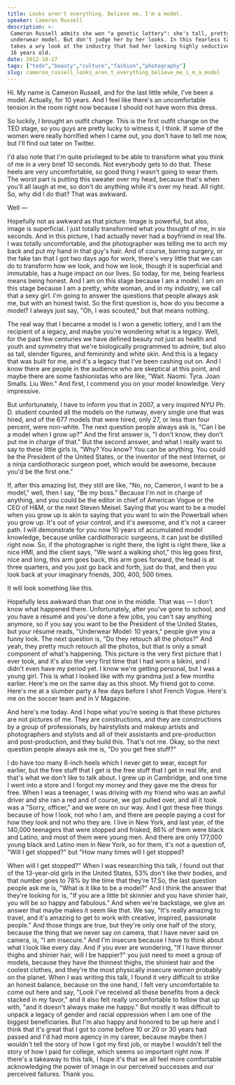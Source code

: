 ```yaml
---
title: Looks aren't everything. Believe me, I'm a model.
speaker: Cameron Russell
description: >-
 Cameron Russell admits she won "a genetic lottery": she's tall, pretty and an
 underwear model. But don't judge her by her looks. In this fearless talk, she
 takes a wry look at the industry that had her looking highly seductive at barely
 16 years old.
date: 2012-10-27
tags: ["tedx","beauty","culture","fashion","photography"]
slug: cameron_russell_looks_aren_t_everything_believe_me_i_m_a_model
---
```


Hi. My name is Cameron Russell, and for the last little while, I've been a model.
Actually, for 10 years. And I feel like there's an uncomfortable tension in the room right
now because I should not have worn this dress.

So luckily, I brought an outfit change. This is the first outfit change on the TED stage,
so you guys are pretty lucky to witness it, I think. If some of the women were really
horrified when I came out, you don't have to tell me now, but I'll find out later on
Twitter.

I'd also note that I'm quite privileged to be able to transform what you think of me in a
very brief 10 seconds. Not everybody gets to do that. These heels are very uncomfortable,
so good thing I wasn't going to wear them. The worst part is putting this sweater over my
head, because that's when you'll all laugh at me, so don't do anything while it's over my
head. All right. So, why did I do that? That was awkward.

Well —

Hopefully not as awkward as that picture. Image is powerful, but also, image is
superficial. I just totally transformed what you thought of me, in six seconds. And in
this picture, I had actually never had a boyfriend in real life. I was totally
uncomfortable, and the photographer was telling me to arch my back and put my hand in that
guy's hair. And of course, barring surgery, or the fake tan that I got two days ago for
work, there's very little that we can do to transform how we look, and how we look, though
it is superficial and immutable, has a huge impact on our lives. So today, for me, being
fearless means being honest. And I am on this stage because I am a model. I am on this
stage because I am a pretty, white woman, and in my industry, we call that a sexy girl.
I'm going to answer the questions that people always ask me, but with an honest twist. So
the first question is, how do you become a model? I always just say, "Oh, I was scouted,"
but that means nothing.

The real way that I became a model is I won a genetic lottery, and I am the recipient of a
legacy, and maybe you're wondering what is a legacy. Well, for the past few centuries we
have defined beauty not just as health and youth and symmetry that we're biologically
programmed to admire, but also as tall, slender figures, and femininity and white skin.
And this is a legacy that was built for me, and it's a legacy that I've been cashing out
on. And I know there are people in the audience who are skeptical at this point, and maybe
there are some fashionistas who are like, "Wait. Naomi. Tyra. Joan Smalls. Liu Wen." And
first, I commend you on your model knowledge. Very impressive.

But unfortunately, I have to inform you that in 2007, a very inspired NYU Ph. D. student
counted all the models on the runway, every single one that was hired, and of the 677
models that were hired, only 27, or less than four percent, were non-white. The next
question people always ask is, "Can I be a model when I grow up?" And the first answer is,
"I don't know, they don't put me in charge of that." But the second answer, and what I
really want to say to these little girls is, "Why? You know? You can be anything. You
could be the President of the United States, or the inventor of the next Internet, or a
ninja cardiothoracic surgeon poet, which would be awesome, because you'd be the first
one."

If, after this amazing list, they still are like, "No, no, Cameron, I want to be a model,"
well, then I say, "Be my boss." Because I'm not in charge of anything, and you could be
the editor in chief of American Vogue or the CEO of H&M, or the next Steven Meisel. Saying
that you want to be a model when you grow up is akin to saying that you want to win the
Powerball when you grow up. It's out of your control, and it's awesome, and it's not a
career path. I will demonstrate for you now 10 years of accumulated model knowledge,
because unlike cardiothoracic surgeons, it can just be distilled right now. So, if the
photographer is right there, the light is right there, like a nice HMI, and the client
says, "We want a walking shot," this leg goes first, nice and long, this arm goes back,
this arm goes forward, the head is at three quarters, and you just go back and forth, just
do that, and then you look back at your imaginary friends, 300, 400, 500
times.

It will look something like this.

Hopefully less awkward than that one in the middle. That was — I don't know what happened
there. Unfortunately, after you've gone to school, and you have a résumé and you've done a
few jobs, you can't say anything anymore, so if you say you want to be the President of
the United States, but your résumé reads, "Underwear Model: 10 years," people give you a
funny look. The next question is, "Do they retouch all the photos?" And yeah, they pretty
much retouch all the photos, but that is only a small component of what's happening. This
picture is the very first picture that I ever took, and it's also the very first time that
I had worn a bikini, and I didn't even have my period yet. I know we're getting personal,
but I was a young girl. This is what I looked like with my grandma just a few months
earlier. Here's me on the same day as this shoot. My friend got to come. Here's me at a
slumber party a few days before I shot French Vogue. Here's me on the soccer team and in V
Magazine.

And here's me today. And I hope what you're seeing is that these pictures are not pictures
of me. They are constructions, and they are constructions by a group of professionals, by
hairstylists and makeup artists and photographers and stylists and all of their assistants
and pre-production and post-production, and they build this. That's not me. Okay, so the
next question people always ask me is, "Do you get free stuff?"

I do have too many 8-inch heels which I never get to wear, except for earlier, but the
free stuff that I get is the free stuff that I get in real life, and that's what we don't
like to talk about. I grew up in Cambridge, and one time I went into a store and I forgot
my money and they gave me the dress for free. When I was a teenager, I was driving with my
friend who was an awful driver and she ran a red and of course, we got pulled over, and
all it took was a "Sorry, officer," and we were on our way. And I got these free things
because of how I look, not who I am, and there are people paying a cost for how they look
and not who they are. I live in New York, and last year, of the 140,000 teenagers that were
stopped and frisked, 86% of them were black and Latino, and most of them were young men.
And there are only 177,000 young black and Latino men in New York, so for them, it's not a
question of, "Will I get stopped?" but "How many times will I get stopped?

When will I get stopped?" When I was researching this talk, I found out that of the
13-year-old girls in the United States, 53% don't like their bodies, and that number goes
to 78% by the time that they're 17.So, the last question people ask me is, "What is it
like to be a model?" And I think the answer that they're looking for is, "If you are a
little bit skinnier and you have shinier hair, you will be so happy and fabulous." And
when we're backstage, we give an answer that maybe makes it seem like that. We say, "It's
really amazing to travel, and it's amazing to get to work with creative, inspired,
passionate people." And those things are true, but they're only one half of the story,
because the thing that we never say on camera, that I have never said on camera, is, "I am
insecure." And I'm insecure because I have to think about what I look like every day. And
if you ever are wondering, "If I have thinner thighs and shinier hair, will I be happier?"
you just need to meet a group of models, because they have the thinnest thighs, the
shiniest hair and the coolest clothes, and they're the most physically insecure women
probably on the planet. When I was writing this talk, I found it very difficult to strike
an honest balance, because on the one hand, I felt very uncomfortable to come out here and
say, "Look I've received all these benefits from a deck stacked in my favor," and it also
felt really uncomfortable to follow that up with, "and it doesn't always make me happy."
But mostly it was difficult to unpack a legacy of gender and racial oppression when I am
one of the biggest beneficiaries. But I'm also happy and honored to be up here and I think
that it's great that I got to come before 10 or 20 or 30 years had passed and I'd had more
agency in my career, because maybe then I wouldn't tell the story of how I got my first
job, or maybe I wouldn't tell the story of how I paid for college, which seems so
important right now. If there's a takeaway to this talk, I hope it's that we all feel more
comfortable acknowledging the power of image in our perceived successes and our perceived
failures. Thank you.

<!--
ad_duration=3.33
event="TEDxMidAtlantic"
external_start_time=0
has_talk_citation=0
intro_duration=11.82
is_subtitle_required="False"
is_talk_featured="True"
language="en"
language_swap="False"
native_language="en"
number_of_related_talks=6
number_of_speakers=1
number_of_subtitled_videos=44
number_of_tags=5
number_of_talk_download_languages=45
number_of_talk_more_resources=1
number_of_talk_recommendations=0
number_of_talks_take_actions=0
post_ad_duration=0.83
published_timestamp="2013-01-16 16:05:54"
recording_date="2012-10-27"
speaker_description="Model"
speaker_is_published=1
speaker_name="Cameron Russell"
talk_name="Looks aren't everything. Believe me, I'm a model."
talks_tags=["tedx","beauty","culture","fashion","photography"]
talks_take_action=[]
url_photo_speaker="https://pe.tedcdn.com/images/ted/bbf83fe7540cd1fe489a568bcee5b794d3921637_254x191.jpg"
url_photo_talk="https://pe.tedcdn.com/images/ted/1ba3bd800cbe51ac330462531885224ea07fae36_1600x1200.jpg"
url_webpage="https://www.ted.com/talks/cameron_russell_looks_aren_t_everything_believe_me_i_m_a_model"
video_type_name="TEDx Talk"
-->